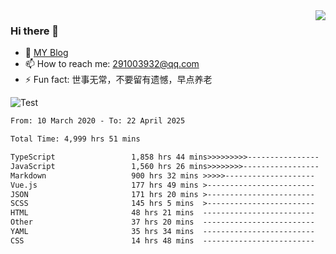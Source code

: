 <img align='right' src='https://github-readme-stats.vercel.app/api?username=niaogege&show_icons=true&theme=radical'/>

### Hi there 👋

- 🌱 [MY Blog](https://bythewayer.com/)
- 📫 How to reach me: 291003932@qq.com
- ⚡ Fun fact:  世事无常，不要留有遗憾，早点养老

![Test](https://github-readme-stats.vercel.app/api/top-langs/?username=niaogege&layout=compact)

<!--START_SECTION:waka-->

```txt
From: 10 March 2020 - To: 22 April 2025

Total Time: 4,999 hrs 51 mins

TypeScript                 1,858 hrs 44 mins>>>>>>>>>----------------   37.18 %
JavaScript                 1,560 hrs 26 mins>>>>>>>>-----------------   31.21 %
Markdown                   900 hrs 32 mins >>>>>--------------------   18.01 %
Vue.js                     177 hrs 49 mins >------------------------   03.56 %
JSON                       171 hrs 20 mins >------------------------   03.43 %
SCSS                       145 hrs 5 mins  >------------------------   02.90 %
HTML                       48 hrs 21 mins  -------------------------   00.97 %
Other                      37 hrs 20 mins  -------------------------   00.75 %
YAML                       35 hrs 34 mins  -------------------------   00.71 %
CSS                        14 hrs 48 mins  -------------------------   00.30 %
```

<!--END_SECTION:waka-->
